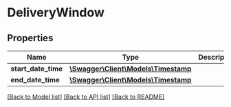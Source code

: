 # DeliveryWindow

## Properties
Name | Type | Description | Notes
------------ | ------------- | ------------- | -------------
**start_date_time** | [**\Swagger\Client\Models\Timestamp**](Timestamp.md) |  | 
**end_date_time** | [**\Swagger\Client\Models\Timestamp**](Timestamp.md) |  | 

[[Back to Model list]](../../README.md#documentation-for-models) [[Back to API list]](../../README.md#documentation-for-api-endpoints) [[Back to README]](../../README.md)

